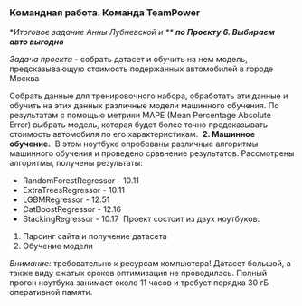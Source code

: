 ### Командная работа. Команда TeamPower

**Итоговое задание Анны Лубневской и **
**по Проекту 6. Выбираем авто выгодно***

*Задача проекта* - собрать датасет и обучить на нем модель, предсказывающую стоимость подержанных автомобилей в городе Москва

Собрать данные для тренировочного набора, обработать эти данные и обучить на этих данных различные модели машинного обучения. По результатам с помощью метрики MAPE (Mean Percentage Absolute Error) выбрать модель, которая будет более точно предсказывать стоимость автомобиля по его характеристикам.
​
**2. Машинное обучение.**
​
В этом ноутбуке опробованы различные алгоритмы машинного обучения и проведено сравнение результатов. Рассмотрены алгоритмы, получены результаты:
​
- RandomForestRegressor -  10.11
- ExtraTreesRegressor - 10.11
- LGBMRegressor - 12.51
- CatBoostRegressor - 12.16
- StackingRegressor - 10.17 
​
Проект состоит из двух ноутбуков:
1. Парсинг сайта и получение датасета
2. Обучение модели


_Внимание:_ требовательно к ресурсам компьютера! Датасет большой, а также виду сжатых  сроков оптимизация не проводилась. Полный прогон ноутбука занимает около 11 часов и требует порядка 30 гБ оперативной памяти.


